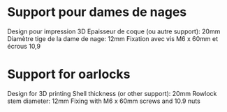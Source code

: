 # Support pour dames de nages

Design pour impression 3D
Epaisseur de coque (ou autre support): 20mm
Diamètre tige de la dame de nage: 12mm
Fixation avec vis M6 x 60mm et écrous 10,9

# Support for oarlocks

Design for 3D printing
Shell thickness (or other support): 20mm
Rowlock stem diameter: 12mm
Fixing with M6 x 60mm screws and 10.9 nuts